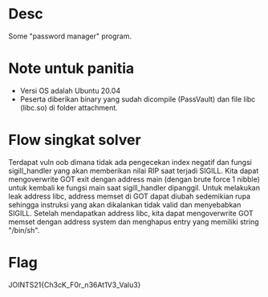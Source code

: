 # Desc

Some "password manager" program.

# Note untuk panitia

- Versi OS adalah Ubuntu 20.04
- Peserta diberikan binary yang sudah dicompile (PassVault) dan file libc (libc.so) di folder attachment.

# Flow singkat solver

Terdapat vuln oob dimana tidak ada pengecekan index negatif dan fungsi sigill_handler yang akan memberikan nilai RIP saat terjadi SIGILL. Kita dapat mengoverwrite GOT exit dengan address main (dengan brute force 1 nibble) untuk kembali ke fungsi main saat sigill_handler dipanggil. Untuk melakukan leak address libc, address memset di GOT dapat diubah sedemikian rupa sehingga instruksi yang akan dikalankan tidak valid dan menyebabkan SIGILL. Setelah mendapatkan address libc, kita dapat mengoverwrite GOT memset dengan address system dan menghapus entry yang memiliki string "/bin/sh".

# Flag

JOINTS21{Ch3cK_F0r_n36At1V3_Valu3}